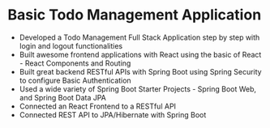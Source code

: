 # Basic Todo Management Application

* Developed a Todo Management Full Stack Application step by step with login and logout functionalities
* Built awesome frontend applications with React using the basic of React - React Components and Routing
* Built great backend RESTful APIs with Spring Boot using Spring Security to configure Basic Authentication 
* Used a wide variety of Spring Boot Starter Projects - Spring Boot Web, and Spring Boot Data JPA
* Connected an React Frontend to a RESTful API
* Connected REST API to JPA/Hibernate with Spring Boot

